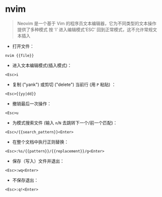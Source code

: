 # nvim

> Neovim 是一个基于 Vim 的程序员文本编辑器，它为不同类型的文本操作提供了多种模式
> 按 ‘i’ 进入编辑模式‘ESC’ 回到正常模式，这不允许常规文本插入

- 打开文件：

`nvim {{file}}`

- 进入文本编辑模式(插入模式)：

`<Esc>i`

- 复制 ("yank") 或剪切 ("delete")  当前行 (用 `P` 粘贴) ：

`<Esc>{{yy|dd}}`

- 撤销最后一次操作：

`<Esc>u`

- 为模式搜索文件 (输入 `n`/`N` 去跳转下一个/前一个匹配)：

`<Esc>/{{search_pattern}}<Enter>`

- 在整个文档中执行正则替换：

`<Esc>:%s/{{pattern}}/{{replacement}}/g<Enter>`

- 保存（写入）文件并退出：

`<Esc>:wq<Enter>`

- 不保存退出：

`<Esc>:q!<Enter>`

[#]: contributors: ([jim.大团结])